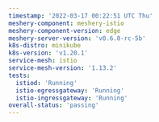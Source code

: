 ```yaml
---
timestamp: '2022-03-17 00:22:51 UTC Thu'
meshery-component: meshery-istio
meshery-component-version: edge
meshery-server-version: 'v0.6.0-rc-5b'
k8s-distro: minikube
k8s-version: 'v1.20.1'
service-mesh: istio
service-mesh-version: '1.13.2'
tests:
  istiod: 'Running'
  istio-egressgateway: 'Running'
  istio-ingressgateway: 'Running'
overall-status: 'passing'
---
```

